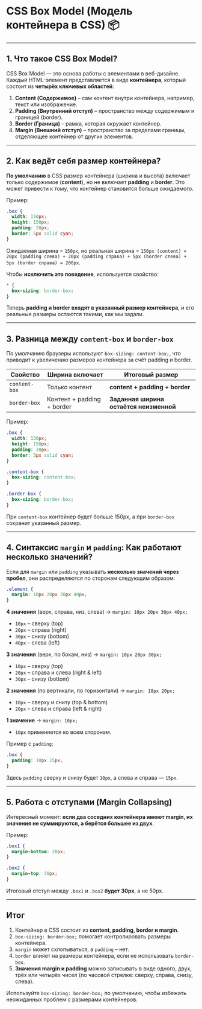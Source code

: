 #  CSS Box Model (Модель контейнера в CSS) 📦

---
## 1\. Что такое CSS Box Model?

CSS Box Model — это основа работы с элементами в веб-дизайне. Каждый HTML-элемент представляется в виде **контейнера**, который состоит из **четырёх ключевых областей**:

1.  **Content (Содержимое)** – сам контент внутри контейнера, например, текст или изображение.
2.  **Padding (Внутренний отступ)** – пространство между содержимым и границей (border).
3.  **Border (Граница)** – рамка, которая окружает контейнер.
4.  **Margin (Внешний отступ)** – пространство за пределами границы, отделяющее контейнер от других элементов.

___

## 2\. Как ведёт себя размер контейнера?

**По умолчанию** в CSS размер контейнера (ширина и высота) включает только содержимое (**content**), но не включает **padding** и **border**. Это может привести к тому, что контейнер становится больше ожидаемого.

Пример:

``` css
.box {
  width: 150px;
  height: 150px;
  padding: 20px;
  border: 5px solid cyan;
}
```

Ожидаемая ширина = `150px`, но реальная ширина = `150px (content) + 20px (padding слева) + 20px (padding справа) + 5px (border слева) + 5px (border справа) = 200px`.

Чтобы **исключить это поведение**, используется свойство:

``` css
* {
  box-sizing: border-box;
}
```

Теперь **padding и border входят в указанный размер контейнера**, и его реальные размеры остаются такими, как мы задали.

___

## 3\. Разница между `content-box` и `border-box`

По умолчанию браузеры используют `box-sizing: content-box;`, что приводит к увеличению размеров контейнера за счёт padding и border.

| Свойство | Ширина включает | Итоговый размер |
| --- | --- | --- |
| `content-box` | Только контент | **content + padding + border** |
| `border-box` | Контент + padding + border | **Заданная ширина остаётся неизменной** |

Пример:

``` css
.box {
  width: 150px;
  height: 150px;
  padding: 20px;
  border: 5px solid cyan;
}

.content-box {
  box-sizing: content-box;
}

.border-box {
  box-sizing: border-box;
}
```

При `content-box` контейнер будет больше 150px, а при `border-box` сохранит указанный размер.

___

## 4\. Синтаксис `margin` и `padding`: Как работают несколько значений?

Если для `margin` или `padding` указывать **несколько значений через пробел**, они распределяются по сторонам следующим образом:

``` css
.element {
  margin: 10px 20px 30px 40px;
}
```

**4 значения** (верх, справа, низ, слева) → `margin: 10px 20px 30px 40px;`

-   `10px` – сверху (top)
-   `20px` – справа (right)
-   `30px` – снизу (bottom)
-   `40px` – слева (left)

**3 значения** (верх, по бокам, низ) → `margin: 10px 20px 30px;`

-   `10px` – сверху (top)
-   `20px` – справа и слева (right & left)
-   `30px` – снизу (bottom)

**2 значения** (по вертикали, по горизонтали) → `margin: 10px 20px;`

-   `10px` – сверху и снизу (top & bottom)
-   `20px` – слева и справа (left & right)

**1 значение** → `margin: 10px;`

-   `10px` применяется ко всем сторонам.

Пример с `padding`:

``` css
.box {
  padding: 10px 15px;
}
```

Здесь `padding` сверху и снизу будет `10px`, а слева и справа — `15px`.

___

## 5\. Работа с отступами (Margin Collapsing)

Интересный момент: **если два соседних контейнера имеют margin, их значения не суммируются, а берётся большее из двух**.

Пример:

``` css
.box1 {
  margin-bottom: 20px;
}

.box2 {
  margin-top: 30px;
}
```

Итоговый отступ между `.box1` и `.box2` **будет 30px**, а не 50px.

___

## Итог

1.  Контейнер в CSS состоит из **content, padding, border и margin**.
2.  `box-sizing: border-box;` помогает контролировать размеры контейнера.
3.  `margin` может схлопываться, а `padding` – нет.
4.  `border` влияет на размеры контейнера, если не использовать `border-box`.
5.  **Значения margin и padding** можно записывать в виде одного, двух, трёх или четырёх чисел (по часовой стрелке: сверху, справа, снизу, слева).

Используйте `box-sizing: border-box;` по умолчанию, чтобы избежать неожиданных проблем с размерами контейнеров.
